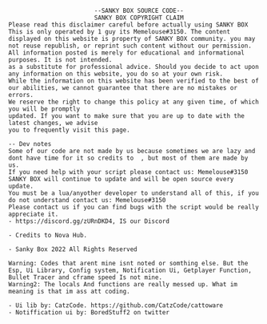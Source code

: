                             --SANKY BOX SOURCE CODE--
                            SANKY BOX COPYRIGHT CLAIM
    Please read this disclaimer careful before actually using SANKY BOX
    This is only operated by 1 guy its Memelouse#3150. The content displayed on this website is property of SANKY BOX community. you may not reuse republish, or reprint such content without our permission.
    All information posted is merely for educational and informational purposes. It is not intended.
    as a substitute for professional advice. Should you decide to act upon any information on this website, you do so at your own risk.
    While the information on this website has been verified to the best of our abilities, we cannot guarantee that there are no mistakes or errors.
    We reserve the right to change this policy at any given time, of which you will be promptly
    updated. If you want to make sure that you are up to date with the latest changes, we advise
    you to frequently visit this page.
    
    -- Dev notes
    Some of our code are not made by us because sometimes we are lazy and dont have time for it so credits to  , but most of them are made by us.
    If you need help with your script please contact us: Memelouse#3150
    SANKY BOX will continue to update and will be open source every update.
    You must be a lua/anyother developer to understand all of this, if you do not understand contact us: Memelouse#3150
    Please contact us if you can find bugs with the script would be really appreciate it.
    - https://discord.gg/zURnDKD4, IS our Discord
    
    - Credits to Nova Hub.
    
    - Sanky Box 2022 All Rights Reserved
    
    Warning: Codes that arent mine isnt noted or somthing else. But the Esp, Ui Library, Config system, Notification Ui, Getplayer Function, Bullet Tracer and cframe speed Is not mine.
    Warning2: The locals And functions are really messed up. What im meaning is that im ass att coding.
    
    - Ui lib by: CatzCode. https://github.com/CatzCode/cattoware
    - Notiffication ui by: BoredStuff2 on twitter
